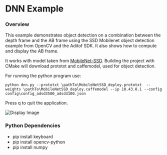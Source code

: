 # DNN Example

### Overview
This example  demonstrates object detection on a combination between the depth frame and the AB frame using the SSD Mobilenet object detection example from OpenCV and the Aditof SDK. It also shows how to compute and display the AB frame.

It works with model taken from [MobileNet-SSD](https://github.com/djmv/MobilNet_SSD_opencv). 
Building the project with CMake will download prototxt and caffemodel, used for object detection. 

For running the python program use:
```console
python dnn.py --prototxt \pathTo\MobileNetSSD_deploy.prototxt  --weights \pathTo\MobileNetSSD_deploy.caffemodel --ip 10.43.0.1 --config config\config_adsd3500_adsd3100.json
```

Press q to quit the  application.

![Display Image](../../../../doc/img/dnn_python.PNG) 

### Python Dependencies

* pip install keyboard
* pip install opencv-python
* pip install numpy
